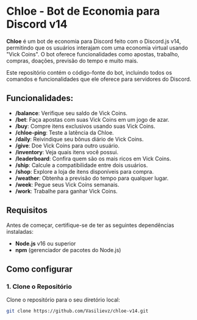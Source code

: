 # Chloe - Bot de Economia para Discord v14

**Chloe** é um bot de economia para Discord feito com o Discord.js v14, permitindo que os usuários interajam com uma economia virtual usando "Vick Coins". O bot oferece funcionalidades como apostas, trabalho, compras, doações, previsão do tempo e muito mais.

Este repositório contém o código-fonte do bot, incluindo todos os comandos e funcionalidades que ele oferece para servidores do Discord.

## Funcionalidades:
- **/balance**: Verifique seu saldo de Vick Coins.
- **/bet**: Faça apostas com suas Vick Coins em um jogo de azar.
- **/buy**: Compre itens exclusivos usando suas Vick Coins.
- **/chloe-ping**: Teste a latência da Chloe.
- **/daily**: Reivindique seu bônus diário de Vick Coins.
- **/give**: Doe Vick Coins para outro usuário.
- **/inventory**: Veja quais itens você possui.
- **/leaderboard**: Confira quem são os mais ricos em Vick Coins.
- **/ship**: Calcule a compatibilidade entre dois usuários.
- **/shop**: Explore a loja de itens disponíveis para compra.
- **/weather**: Obtenha a previsão do tempo para qualquer lugar.
- **/week**: Pegue seus Vick Coins semanais.
- **/work**: Trabalhe para ganhar Vick Coins.

## Requisitos

Antes de começar, certifique-se de ter as seguintes dependências instaladas:

- **Node.js** v16 ou superior
- **npm** (gerenciador de pacotes do Node.js)

## Como configurar

### 1. Clone o Repositório

Clone o repositório para o seu diretório local:

```bash
git clone https://github.com/Vasilievz/chloe-v14.git
